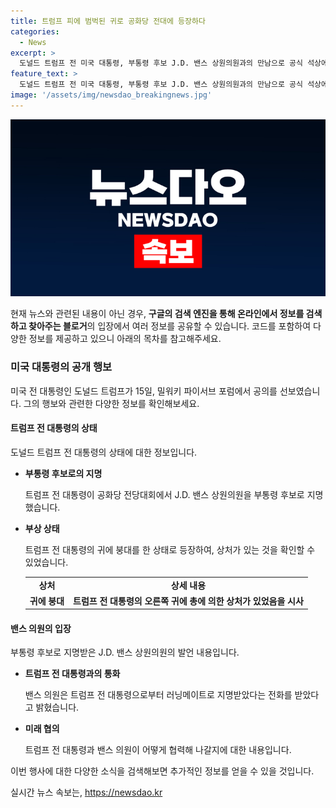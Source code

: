 ```yaml
---
title: 트럼프 피에 범벅된 귀로 공화당 전대에 등장하다
categories:
  - News
excerpt: >
  도널드 트럼프 전 미국 대통령, 부통령 후보 J.D. 밴스 상원의원과의 만남으로 공식 석상에 복귀. 피격 이틀만에 밀워키 파이서브 포럼에서 호응과 함성 속 등장. 귀에 붕대를 한 채 지지자에게 화답하며 모습을 드러냈고, 로니 잭슨 전 백악관 주치의는 트럼프 전 대통령의 부상에 대해 설명했다. 또한 밴스 의원은 트럼프 전 대통령으로부터 러닝메이트로 지명되었다고 밝혔고, 트럼프 전 대통령은 중서부 주들에서의 지원을 당부했다. 
feature_text: >
  도널드 트럼프 전 미국 대통령, 부통령 후보 J.D. 밴스 상원의원과의 만남으로 공식 석상에 복귀. 피격 이틀만에 밀워키 파이서브 포럼에서 호응과 함성 속 등장. 귀에 붕대를 한 채 지지자에게 화답하며 모습을 드러냈고, 로니 잭슨 전 백악관 주치의는 트럼프 전 대통령의 부상에 대해 설명했다. 또한 밴스 의원은 트럼프 전 대통령으로부터 러닝메이트로 지명되었다고 밝혔고, 트럼프 전 대통령은 중서부 주들에서의 지원을 당부했다. 
image: '/assets/img/newsdao_breakingnews.jpg'
---
```


<p><img src="/assets/img/newsdao_breakingnews.jpg" alt="firstkoreanews 속보" /></p>

<p>현재 뉴스와 관련된 내용이 아닌 경우, <strong>구글의 검색 엔진을 통해 온라인에서 정보를 검색하고 찾아주는 블로거</strong>의 입장에서 여러 정보를 공유할 수 있습니다. 코드를 포함하여 다양한 정보를 제공하고 있으니 아래의 목차를 참고해주세요.</p>

<h3>미국 대통령의 공개 행보</h3>

<p>미국 전 대통령인 도널드 트럼프가 15일, 밀워키 파이서브 포럼에서 공의를 선보였습니다. 그의 행보와 관련한 다양한 정보를 확인해보세요.</p>

<h4>트럼프 전 대통령의 상태</h4>

<p>도널드 트럼프 전 대통령의 상태에 대한 정보입니다.</p>

<ul>
<li><p><strong>부통령 후보로의 지명</strong></p>

<p data-ke-size="size16">트럼프 전 대통령이 공화당 전당대회에서 J.D. 밴스 상원의원을 부통령 후보로 지명했습니다.</p></li>
<li><p><strong>부상 상태</strong></p>

<p data-ke-size="size16">트럼프 전 대통령의 귀에 붕대를 한 상태로 등장하여, 상처가 있는 것을 확인할 수 있었습니다.</p>

<table>
    <tr>
        <td style="text-align: center; height: 17px;"><b>상처</b></td>
        <td style="text-align: center; height: 17px;"><b>상세 내용</b></td>
    </tr>
    <tr>
        <td style="text-align: center; height: 17px;"><b>귀에 붕대</b></td>
        <td style="text-align: center; height: 17px;"><b>트럼프 전 대통령의 오른쪽 귀에 총에 의한 상처가 있었음을 시사</b></td>
    </tr>
</table></li>
</ul>

<h4>밴스 의원의 입장</h4>

<p>부통령 후보로 지명받은 J.D. 밴스 상원의원의 발언 내용입니다.</p>

<ul>
<li><p><strong>트럼프 전 대통령과의 통화</strong></p>

<p data-ke-size="size16">밴스 의원은 트럼프 전 대통령으로부터 러닝메이트로 지명받았다는 전화를 받았다고 밝혔습니다.</p></li>
<li><p><strong>미래 협의</strong></p>

<p data-ke-size="size16">트럼프 전 대통령과 밴스 의원이 어떻게 협력해 나갈지에 대한 내용입니다.</p></li>
</ul>

<p>이번 행사에 대한 다양한 소식을 검색해보면 추가적인 정보를 얻을 수 있을 것입니다.</p>
실시간 뉴스 속보는, <a href="https://newsdao.kr" rel="dofollow">https://newsdao.kr</a>


